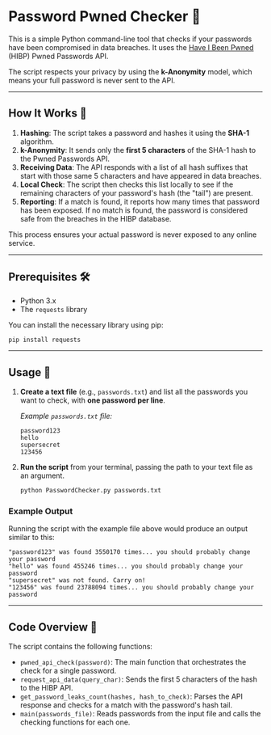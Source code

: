 # Password Pwned Checker 🔐

This is a simple Python command-line tool that checks if your passwords have been compromised in data breaches. It uses the [Have I Been Pwned](https://haveibeenpwned.com/Passwords) (HIBP) Pwned Passwords API.

The script respects your privacy by using the **k-Anonymity** model, which means your full password is never sent to the API.

---

## How It Works 🤔

1.  **Hashing**: The script takes a password and hashes it using the **SHA-1** algorithm.
2.  **k-Anonymity**: It sends only the **first 5 characters** of the SHA-1 hash to the Pwned Passwords API.
3.  **Receiving Data**: The API responds with a list of all hash suffixes that start with those same 5 characters and have appeared in data breaches.
4.  **Local Check**: The script then checks this list locally to see if the remaining characters of your password's hash (the "tail") are present.
5.  **Reporting**: If a match is found, it reports how many times that password has been exposed. If no match is found, the password is considered safe from the breaches in the HIBP database.

This process ensures your actual password is never exposed to any online service.

---

## Prerequisites 🛠️

* Python 3.x
* The `requests` library

You can install the necessary library using pip:
```bash
pip install requests
```
---

## Usage 🚀

1.  **Create a text file** (e.g., `passwords.txt`) and list all the passwords you want to check, with **one password per line**.

    *Example `passwords.txt` file:*
    ```
    password123
    hello
    supersecret
    123456
    ```

2.  **Run the script** from your terminal, passing the path to your text file as an argument.

    ```bash
    python PasswordChecker.py passwords.txt
    ```

### Example Output

Running the script with the example file above would produce an output similar to this:
```
"password123" was found 3550170 times... you should probably change your password
"hello" was found 455246 times... you should probably change your password
"supersecret" was not found. Carry on!
"123456" was found 23788094 times... you should probably change your password
```
---

## Code Overview 📝

The script contains the following functions:

* `pwned_api_check(password)`: The main function that orchestrates the check for a single password.
* `request_api_data(query_char)`: Sends the first 5 characters of the hash to the HIBP API.
* `get_password_leaks_count(hashes, hash_to_check)`: Parses the API response and checks for a match with the password's hash tail.
* `main(passwords_file)`: Reads passwords from the input file and calls the checking functions for each one.